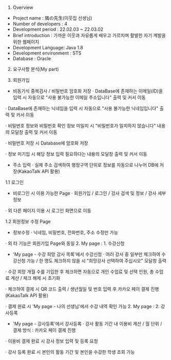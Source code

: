 1. Overview
- Project name : 隣の先生(이웃집 선생님)
- Number of developers : 4
- Development period : 22.02.03 ~ 22.03.02
- Brief introduction : 가까운 이웃과 자유롭게 배우고 가르치며 활발한 자기 계발을 위한 웹페이지
- Development Language: Java 1.8
- Development environment : STS
- Database : Oracle

2. 요구사항 분석(My part)

1. 회원가입
- 비동기식 중복검사 / 비밀번호 암호화 저장
 · DataBase에 존재하는 이메일(ID)을 입력 시 자동으로 "사용 불가능한 이메일 주소입니다" 출력 및 커서 이동

 · DataBase에 존재하는 닉네임을 입력 시 자동으로 "사용 불가능한 닉네임입니다" 출력 및 커서 이동

 · 비밀번호 정보와 비밀번호 확인 정보 미일치 시 "비밀번호가 일치하지 않습니다" 내용의 모달창 출력 및 커서 이동

 · 비밀번호 저장 시 Database에 암호화 저장

 · 정보 미기입 시 해당 정보 입력 필요하다는 내용의 모달창 출력 및 커서 이동

- 주소 입력
 · 실제 주소 검색하여 행정구역 단위로 정보를 자동으로 나누어 DB에 저장(KakaoTalk API 활용)

1.1 로그인
- 비로그인 시 이용 가능한 Page
 · 회원가입 / 로그인 / 강사 검색 및 정보 / 강사 세부 정보

 · 외 다른 페이지 이용 시 로그인 화면으로 이동

1.2 회원정보 수정 Page
- 정보수정
 · 닉네임, 비밀번호, 전화번호, 주소 수정만 가능

 · 외 타 기능은 회원가입 Page와 동일
2. My page : 1. 수강신청
- 'My page - 수강 희망 강사 목록'에서 수강신청
 · 여러 강사 중 일부만 체크하여 수강신청 가능 / 한 명도 체크하지 않을 시 "희망강사 선택하여 주십시오" 모달창 출력

 · 수강 희망 개월 수를 기입한 후 체크하면 자동으로 개인 수업료 및 선택 인원, 총 수업료 계산 / 체크 해제 시 초기화

 · 체크하여 결제 시 QR 코드 출력 / 생년월일 및 번호 입력 후 카카오 페이 결제 진행(KakaoTalk API 활용)

 · 결제 완료 시 'My page - 나의 선생님'에서 수강 내역 확인 가능
2. My page : 2. 강사등록
- 'My page - 강사등록'에서 강사등록
 · 강사 활동 기간 내 이용비 계산 / 월 단위 / 결제 방식 : 카카오 페이 결제 진행

 · 이용비 결제 완료 시 강사 정보 입력 및 등록 요청

 · 강사 등록 완료 시 본인의 활동 기간 및 본인을 수강한 학생 조회 가능
